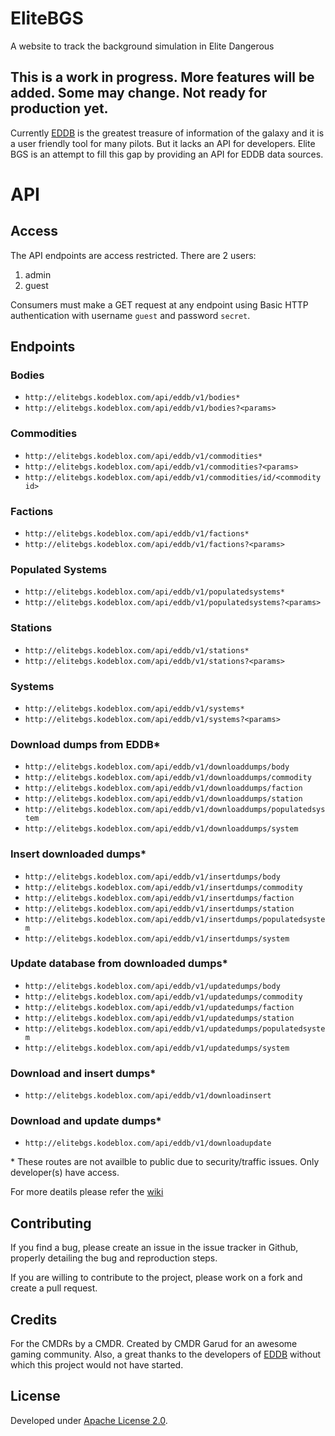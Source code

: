 # EliteBGS

A website to track the background simulation in Elite Dangerous

## This is a work in progress. More features will be added. Some may change. Not ready for production yet.

Currently [EDDB](https://eddb.io/) is the greatest treasure of information of the galaxy and it is a user friendly tool for many pilots. But it lacks an API for developers. Elite BGS is an attempt to fill this gap by providing an API for EDDB data sources.

# API

## Access

The API endpoints are access restricted. There are 2 users:

1. admin
2. guest

Consumers must make a GET request at any endpoint using Basic HTTP authentication with username `guest` and password `secret`.

## Endpoints

### Bodies

- `http://elitebgs.kodeblox.com/api/eddb/v1/bodies*`
- `http://elitebgs.kodeblox.com/api/eddb/v1/bodies?<params>`

### Commodities

- `http://elitebgs.kodeblox.com/api/eddb/v1/commodities*`
- `http://elitebgs.kodeblox.com/api/eddb/v1/commodities?<params>`
- `http://elitebgs.kodeblox.com/api/eddb/v1/commodities/id/<commodity id>`

### Factions

- `http://elitebgs.kodeblox.com/api/eddb/v1/factions*`
- `http://elitebgs.kodeblox.com/api/eddb/v1/factions?<params>`

### Populated Systems

- `http://elitebgs.kodeblox.com/api/eddb/v1/populatedsystems*`
- `http://elitebgs.kodeblox.com/api/eddb/v1/populatedsystems?<params>`

### Stations

- `http://elitebgs.kodeblox.com/api/eddb/v1/stations*`
- `http://elitebgs.kodeblox.com/api/eddb/v1/stations?<params>`

### Systems

- `http://elitebgs.kodeblox.com/api/eddb/v1/systems*`
- `http://elitebgs.kodeblox.com/api/eddb/v1/systems?<params>`

### Download dumps from EDDB*

- `http://elitebgs.kodeblox.com/api/eddb/v1/downloaddumps/body`
- `http://elitebgs.kodeblox.com/api/eddb/v1/downloaddumps/commodity`
- `http://elitebgs.kodeblox.com/api/eddb/v1/downloaddumps/faction`
- `http://elitebgs.kodeblox.com/api/eddb/v1/downloaddumps/station`
- `http://elitebgs.kodeblox.com/api/eddb/v1/downloaddumps/populatedsystem`
- `http://elitebgs.kodeblox.com/api/eddb/v1/downloaddumps/system`

### Insert downloaded dumps*

- `http://elitebgs.kodeblox.com/api/eddb/v1/insertdumps/body`
- `http://elitebgs.kodeblox.com/api/eddb/v1/insertdumps/commodity`
- `http://elitebgs.kodeblox.com/api/eddb/v1/insertdumps/faction`
- `http://elitebgs.kodeblox.com/api/eddb/v1/insertdumps/station`
- `http://elitebgs.kodeblox.com/api/eddb/v1/insertdumps/populatedsystem`
- `http://elitebgs.kodeblox.com/api/eddb/v1/insertdumps/system`

### Update database from downloaded dumps*

- `http://elitebgs.kodeblox.com/api/eddb/v1/updatedumps/body`
- `http://elitebgs.kodeblox.com/api/eddb/v1/updatedumps/commodity`
- `http://elitebgs.kodeblox.com/api/eddb/v1/updatedumps/faction`
- `http://elitebgs.kodeblox.com/api/eddb/v1/updatedumps/station`
- `http://elitebgs.kodeblox.com/api/eddb/v1/updatedumps/populatedsystem`
- `http://elitebgs.kodeblox.com/api/eddb/v1/updatedumps/system`

### Download and insert dumps*

- `http://elitebgs.kodeblox.com/api/eddb/v1/downloadinsert`

### Download and update dumps*

- `http://elitebgs.kodeblox.com/api/eddb/v1/downloadupdate`

\* These routes are not availble to public due to security/traffic issues. Only developer(s) have access.

For more deatils please refer the [wiki](https://github.com/SayakMukhopadhyay/elitebgs/wiki "EliteBGS Wiki")

## Contributing

If you find a bug, please create an issue in the issue tracker in Github, properly detailing the bug and reproduction steps.

If you are willing to contribute to the project, please work on a fork and create a pull request.

## Credits

For the CMDRs by a CMDR. Created by CMDR Garud for an awesome gaming community. Also, a great thanks to the developers of [EDDB](https://eddb.io/) without which this project would not have started.

## License

Developed under [Apache License 2.0](https://choosealicense.com/licenses/apache-2.0/).